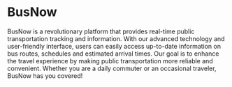 # BusNow
BusNow is a revolutionary platform that provides real-time public transportation tracking and information. With our advanced technology and user-friendly interface, users can easily access up-to-date information on bus routes, schedules and estimated arrival times. Our goal is to enhance the travel experience by making public transportation more reliable and convenient. Whether you are a daily commuter or an occasional traveler, BusNow has you covered!
